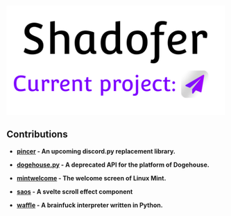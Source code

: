 <a href='https://shadofer.github.io'>
    <p align='center'>
        <picture>
            <source media="(prefers-color-scheme: dark)" srcset="https://raw.githubusercontent.com/Shadofer/Shadofer/main/.github/assets/shadofer-banner-white.svg">
            <img alt="Shadofer logo" src="https://raw.githubusercontent.com/Shadofer/Shadofer/main/.github/assets/shadofer-banner-dark.svg">
        </picture>
    </p>
</a>

## Contributions

- **[pincer](https://github.com/pincer-org/pincer) - An upcoming discord.py replacement library.**

- **[dogehouse.py](https://github.com/dogegarden/dogehouse.py) - A deprecated API for the platform of Dogehouse.**

- **[mintwelcome](https://github.com/linuxmint/mintwelcome) - The welcome screen of Linux Mint.**

- **[saos](https://github.com/shiryel/saos) - A svelte scroll effect component**

- **[waffle](https://github.com/KittyBorgX/waffle) - A brainfuck interpreter written in Python.**
